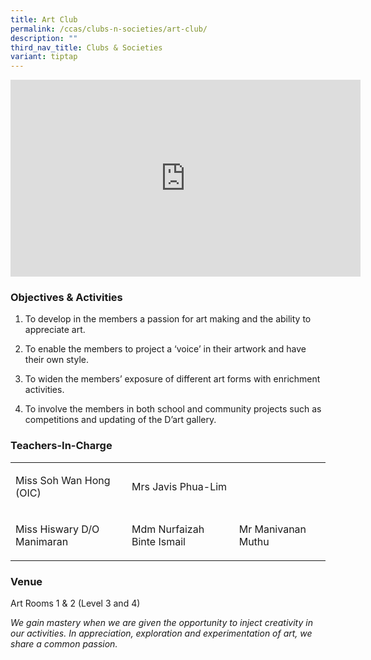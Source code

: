 ```yaml
---
title: Art Club
permalink: /ccas/clubs-n-societies/art-club/
description: ""
third_nav_title: Clubs & Societies
variant: tiptap
---
```

<div class="iframe-wrapper">
<iframe height="315" width="560" allowfullscreen="true" frameborder="0" src="https://www.youtube.com/embed/3eD9tn0n2Y8?si=U6LH1oXkdi-lv08M"></iframe>
</div>
<h3>Objectives &amp; Activities</h3>
<ol data-tight="true" class="tight">
<li>
<p>To develop in the members a passion for art making and the ability to
appreciate art.</p>
</li>
<li>
<p>To enable the members to project a ‘voice’ in their artwork and have their
own style.</p>
</li>
<li>
<p>To widen the members’ exposure of different art forms with enrichment
activities.</p>
</li>
<li>
<p>To involve the members in both school and community projects such as competitions
and updating of the D’art gallery.</p>
</li>
</ol>
<h3>Teachers-In-Charge</h3>
<table style="minWidth: 75px">
<colgroup>
<col>
<col>
<col>
</colgroup>
<tbody>
<tr>
<td rowspan="1" colspan="1">
<p>Miss Soh Wan Hong (OIC)</p>
</td>
<td rowspan="1" colspan="1">
<p>Mrs Javis Phua-Lim</p>
</td>
<td rowspan="1" colspan="1">
<p></p>
</td>
</tr>
<tr>
<td rowspan="1" colspan="1">
<p>Miss Hiswary D/O Manimaran</p>
</td>
<td rowspan="1" colspan="1">
<p>Mdm Nurfaizah Binte Ismail</p>
</td>
<td rowspan="1" colspan="1">
<p>Mr Manivanan Muthu</p>
</td>
</tr>
</tbody>
</table>
<h3>Venue</h3>
<p>Art Rooms 1 &amp; 2 (Level 3 and 4)</p>
<p><em>We gain mastery when we are given the opportunity to inject creativity in our activities. In appreciation, exploration and experimentation of art, we share a common passion.</em>
</p>